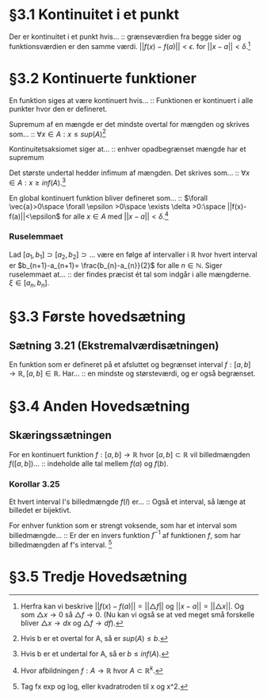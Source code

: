 # §3.1 Kontinuitet i et punkt
Der er kontinuitet i et punkt hvis... :: grænseværdien fra begge sider og funktionsværdien er den samme værdi. $||f(x)-f(a)||< \epsilon$. for $||x-a||< \delta$.[^1]
<!--SR:!2023-02-23,4,270-->

# §3.2 Kontinuerte funktioner
En funktion siges at være kontinuert hvis... :: Funktionen er kontinuert i alle punkter hvor den er defineret. 
<!--SR:!2023-02-23,4,270-->

Supremum af en mængde er det mindste overtal for mængden og skrives som... :: $\forall x \in A: x \leq sup(A)$[^2]
<!--SR:!2023-02-22,3,250-->
Kontinuitetsaksiomet siger at... :: enhver opadbegrænset mængde har et supremum
<!--SR:!2023-02-22,3,250-->
Det største undertal hedder infimum af mængden. Det skrives som... :: $\forall x \in A: x \geq inf(A)$.[^3]
<!--SR:!2023-02-23,4,270-->

En global kontinuert funktion bliver defineret som... :: $\forall \vec{a}>0\space \forall \epsilon >0\space \exists \delta >0:\space ||f(x)-f(a)||<\epsilon$ for alle $x \in A$ med $||x-a||<\delta$.[^4]

### Ruselemmaet
Lad $[a_{1},b_{1}]\supset [a_{2},b_{2}]\supset...$ være en følge af intervaller i $\mathbb{R}$ hvor hvert interval er $b_{n+1}-a_{n+1}= \frac{b_{n}-a_{n}}{2}$ for alle $n \in \mathbb{N}$. Siger ruselemmaet at... :: der findes præcist ét tal som indgår i alle mængderne. $\xi \in [a_{n},b_{n}]$.
<!--SR:!2023-02-22,3,250-->

# §3.3 Første hovedsætning
## Sætning 3.21 (Ekstremalværdisætningen)
En funktion som er defineret på et afsluttet og begrænset interval $f:[a,b]\to \mathbb{R}, [a,b]\in \mathbb{R}$. Har... :: en mindste og størsteværdi, og er også begrænset.
<!--SR:!2023-02-23,4,270-->

# §3.4 Anden Hovedsætning
## Skæringssætningen
For en kontinuert funktion $f:[a,b]\to \mathbb{R}$ hvor $[a,b]\subset \mathbb{R}$ vil billedmængden $f([a,b])$... :: indeholde alle tal mellem $f(a)$ og $f(b)$.

### Korollar 3.25
Et hvert interval I's billedmængde $f(I)$ er... :: Også et interval, så længe at billedet er bijektivt.

For enhver funktion som er strengt voksende, som har et interval som billedmængde... :: Er der en invers funktion $f^{-1}$ af funktionen $f$, som har billedmængden af f's interval. [^5]




# §3.5 Tredje Hovedsætning




[^1]: Herfra kan vi beskrive $||f(x)-f(a)|| = ||\triangle f||$ og $||x-a||=||\triangle x||$. Og som $\triangle x \to 0$ så $\triangle f \to 0$. (Nu kan vi også se at ved meget små forskelle bliver $\triangle x \to  dx$ og $\triangle f \to df$).
[^2]: Hvis b er et overtal for A, så er $sup(A)\leq b$.
[^3]: Hvis b er et undertal for A, så er $b \leq inf(A)$.
[^4]: Hvor afbildningen $f:A \to \mathbb{R}$ hvor $A \subset \mathbb{R}^{k}$.
[^5]: Tag fx exp og log, eller kvadratroden til x og x^2.